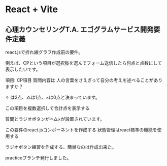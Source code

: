 # React + Vite

## 心理カウンセリングT.A. エゴグラムサービス開発要件定義

react.jsで折れ線グラフ作成前の要件。

例えば、CPという項目が選択肢を選んでフォーム送信したら何点と点数にして表示したいです。

項目: CP項目 質問内容は 人の言葉をさえぎって自分の考えを述べることがありますか？

⚪︎ は2点、△は1点、×は0点と決まっています。

この項目を複数選択して合計点を表示する

質問とラジオボタンが⚪︎△×が設置されています。

この要件のreact.jsコンポーネントを作成する 状態管理はreact標準の機能を使用する

ラジオボタン練習を作成する、簡単なのは作成出来た。

practiceブランチ発行しました。
